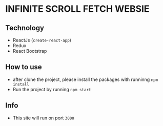 # INFINITE SCROLL FETCH WEBSIE

## Technology

- ReactJs (`create-react-app`)
- Redux
- React Bootstrap

## How to use

- after clone the project, please install the packages with runninng `npm install`
- Run the project by running `npm start`

## Info

- This site will run on port `3000`
